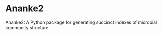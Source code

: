 # Ananke2
Ananke2: A Python package for generating succinct indexes of microbial community structure
